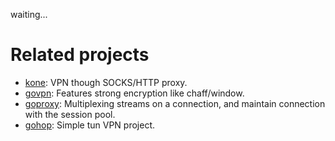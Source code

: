 waiting...

# Related projects
* [kone](https://github.com/xjdrew/kone): VPN though SOCKS/HTTP proxy.
* [govpn](https://github.com/stargrave/govpn): Features strong encryption like chaff/window.
* [goproxy](https://github.com/shell909090/goproxy): Multiplexing streams on a connection, and maintain connection with the session pool.
* [gohop](https://github.com/bigeagle/gohop): Simple tun VPN project.
